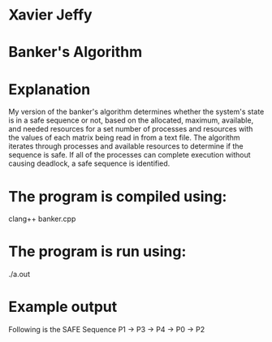 # Xavier Jeffy

# Banker's Algorithm

# Explanation

My version of the banker's algorithm determines whether the system's state is in a safe 
sequence or not, based on the allocated, maximum, available, and needed resources for 
a set number of processes and resources with the values of each matrix being read in 
from a text file. The algorithm iterates through processes and available resources to
determine if the sequence is safe. If all of the processes can complete execution without
causing deadlock, a safe sequence is identified.

# The program is compiled using:

clang++ banker.cpp

# The program is run using:

./a.out

# Example output

Following is the SAFE Sequence
P1 -> P3 -> P4 -> P0 -> P2
